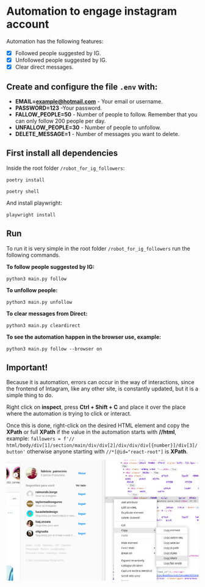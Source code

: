 # Automation to engage instagram account
Automation has the following features:

- [x] Followed people suggested by IG.
- [x] Unfollowed people suggested by IG.
- [x] Clear direct messages.

## Create and configure the file `.env` with:
- **EMAIL=example@hotmail.com** - Your email or username.
- **PASSWORD=123** -Your password.
- **FALLOW_PEOPLE=50** - Number of people to follow. Remember that you can only follow 200 people per day.
- **UNFALLOW_PEOPLE=30** - Number of people to unfollow.
- **DELETE_MESSAGE=1** - Number of messages you want to delete.

## First install all dependencies
Inside the root folder `/robot_for_ig_followers`:
```
poetry install
```
```
poetry shell
```
And install playwright:
```
playwright install
```

## Run
To run it is very simple in the root folder `/robot_for_ig_followers` run the following commands.

**To follow people suggested by IG:**
```
python3 main.py follow
```
**To unfollow people:**
```
python3 main.py unfollow
```
**To clear messages from Direct:**
```
python3 main.py cleardirect
```
**To see the automation happen in the browser use, example:**
```
python3 main.py follow --browser on
```

## Important!
Because it is automation, errors can occur in the way of interactions, since the frontend of Intagram, like any other site, is constantly updated, but it is a simple thing to do.

Right click on **inspect**, press **Ctrl + Shift + C** and place it over the place where the automation is trying to click or interact.

Once this is done, right-click on the desired HTML element and copy the **XPath** or full **XPath** if the value in the automation starts with **//html**, example: `fallowers = f'// html/body/div[1]/section/main/div/div[2]/div/div/div[{number}]/div[3]/button'` otherwise anyone starting with `//*[@id="react-root"]` is **XPath**.
<p align="center">
  <img src="doc/XPath.png" />
</p>
